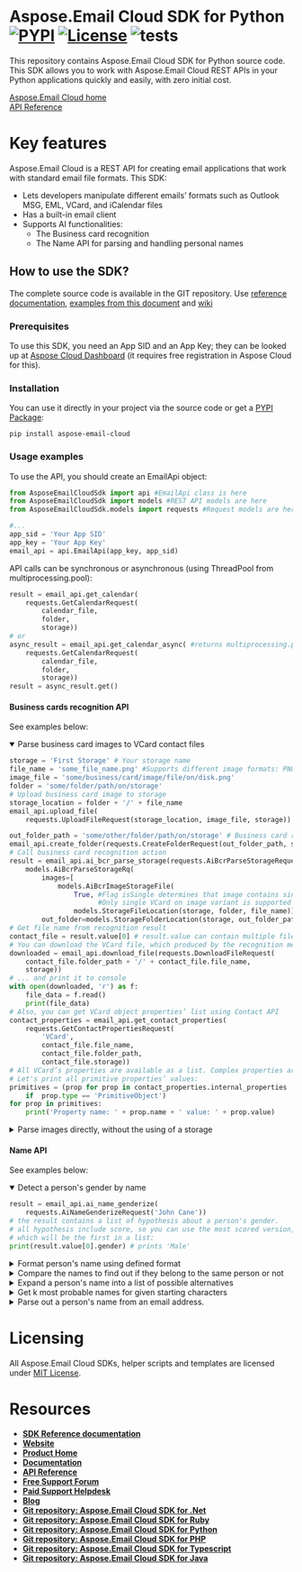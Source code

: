 ﻿# Aspose.Email Cloud SDK for Python [![PYPI](https://img.shields.io/pypi/v/aspose-email-cloud)](https://pypi.org/project/aspose-email-cloud/) [![License](https://img.shields.io/github/license/aspose-email-cloud/aspose-email-cloud-python)](https://pypi.org/project/aspose-email-cloud/) ![tests](https://github.com/aspose-email-cloud/aspose-email-cloud-python/workflows/tests/badge.svg)
This repository contains Aspose.Email Cloud SDK for Python source code. This SDK allows you to work with Aspose.Email Cloud REST APIs in your Python applications quickly and easily, with zero initial cost.

[Aspose.Email Cloud home](https://products.aspose.cloud/email/family "Aspose.Email Cloud")  
[API Reference](https://apireference.aspose.cloud/email/)

# Key features

Aspose.Email Cloud is a REST API for creating email applications that work with standard email file formats. This SDK:
- Lets developers manipulate different emails’ formats such as Outlook MSG, EML, VCard, and iCalendar files
- Has a built-in email client
- Supports AI functionalities:
    - The Business card recognition
    - The Name API for parsing and handling personal names

## How to use the SDK?
The complete source code is available in the GIT repository. 
Use [reference documentation](https://github.com/aspose-email-cloud/aspose-email-cloud-python/blob/master/sdk/docs/README.md), [examples from this document](#usage-examples) and [wiki](https://github.com/aspose-email-cloud/aspose-email-cloud-python/wiki)

### Prerequisites

To use this SDK, you need an App SID and an App Key; they can be looked up at [Aspose Cloud Dashboard](https://dashboard.aspose.cloud/#/apps) (it requires free registration in Aspose Cloud for this).

### Installation

You can use it directly in your project via the source code or get a [PYPI Package](https://pypi.org/project/aspose-email-cloud/):

    pip install aspose-email-cloud


### Usage examples

To use the API, you should create an EmailApi object:
```python
from AsposeEmailCloudSdk import api #EmailApi class is here
from AsposeEmailCloudSdk import models #REST API models are here
from AsposeEmailCloudSdk.models import requests #Request models are here (all API calls use corresponding request model class)

#...
app_sid = 'Your App SID'
app_key = 'Your App Key'
email_api = api.EmailApi(app_key, app_sid)
```

API calls can be synchronous or asynchronous (using ThreadPool from multiprocessing.pool):
```python
result = email_api.get_calendar(
    requests.GetCalendarRequest(
        calendar_file,
        folder,
        storage))
# or
async_result = email_api.get_calendar_async( #returns multiprocessing.pool.AsyncResult
    requests.GetCalendarRequest(
        calendar_file,
        folder,
        storage))
result = async_result.get()
```

#### Business cards recognition API
See examples below:

<details open>
    <summary>Parse business card images to VCard contact files</summary>

```python
storage = 'First Storage' # Your storage name
file_name = 'some_file_name.png' #Supports different image formats: PNG, JPEG, BMP, TIFF, GIF, etc.
image_file = 'some/business/card/image/file/on/disk.png'
folder = 'some/folder/path/on/storage'
# Upload business card image to storage
storage_location = folder + '/' + file_name
email_api.upload_file(
    requests.UploadFileRequest(storage_location, image_file, storage))

out_folder_path = 'some/other/folder/path/on/storage' # Business card recognition results will be saved here
email_api.create_folder(requests.CreateFolderRequest(out_folder_path, storage))
# Call business card recognition action
result = email_api.ai_bcr_parse_storage(requests.AiBcrParseStorageRequest(
    models.AiBcrParseStorageRq(
        images=[
            models.AiBcrImageStorageFile(
                True, #Flag isSingle determines that image contains single VCard or more.
                      #Only single VCard on image variant is supported in current version.
                models.StorageFileLocation(storage, folder, file_name))],
        out_folder=models.StorageFolderLocation(storage, out_folder_path))))
# Get file name from recognition result
contact_file = result.value[0] # result.value can contain multiple files, if we sent multicard images or multiple images
# You can download the VCard file, which produced by the recognition method ...
downloaded = email_api.download_file(requests.DownloadFileRequest(
    contact_file.folder_path + '/' + contact_file.file_name,
    storage))
# ... and print it to console
with open(downloaded, 'r') as f:
    file_data = f.read()
    print(file_data)
# Also, you can get VCard object properties’ list using Contact API
contact_properties = email_api.get_contact_properties(
    requests.GetContactPropertiesRequest(
        'VCard',
        contact_file.file_name,
        contact_file.folder_path,
        contact_file.storage))
# All VCard’s properties are available as a list. Complex properties are represented as hierarchical structures.
# Let's print all primitive properties’ values:
primitives = (prop for prop in contact_properties.internal_properties
    if  prop.type == 'PrimitiveObject')
for prop in primitives:
    print('Property name: ' + prop.name + ' value: ' + prop.value)
```
</details>

<details>
    <summary>Parse images directly, without the using of a storage</summary>

```python
# Read image from file and convert it to Base64 string
image_file = 'some/business/card/image/file/on/disk.png'
image_data = None
with open(image_file, 'rb') as f:
    file_data = f.read()
    image_data = str(base64.b64encode(file_data), 'utf-8')
result = email_api.ai_bcr_parse(requests.AiBcrParseRequest(
    models.AiBcrBase64Rq(images=[
        models.AiBcrBase64Image(True, image_data)])))
# Result contains all recognized VCard objects (only the one in our case)
contact_properties = result.value[0]
# VCard object is available as a list of properties, without any external calls:
primitives = (prop for prop in contact_properties.internal_properties
    if  prop.type == 'PrimitiveObject')
for prop in primitives:
    print('Property name: ' + prop.name + ' value: ' + prop.value)
```
</details>

#### Name API
See examples below:
<details open>
    <summary>Detect a person's gender by name</summary>

```python
result = email_api.ai_name_genderize(
    requests.AiNameGenderizeRequest('John Cane'))
# the result contains a list of hypothesis about a person's gender.
# all hypothesis include score, so you can use the most scored version,
# which will be the first in a list:
print(result.value[0].gender) # prints 'Male'
```
</details>

<details>
    <summary>Format person's name using defined format</summary>

```python
result = email_api.ai_name_format(
    requests.AiNameFormatRequest(
        'Mr. John Michael Cane',
        format='%t%L%f%m'))
print(result.name) # prints 'Mr. Cane J. M.'
```
</details>

<details>
    <summary>Compare the names to find out if they belong to the same person or not</summary>

```python
first = 'John Michael Cane'
second = 'Cane J.'
result = email_api.ai_name_match(
    requests.AiNameMatchRequest(first, second))
print(result.similarity >= 0.5) # prints 'True', names look similar
```
</details>

<details>
    <summary>Expand a person's name into a list of possible alternatives</summary>

```python
name = 'Smith Bobby'
result = email_api.ai_name_expand(
    requests.AiNameExpandRequest(name))
expanded_names = list(weighted.name for weighted in result.names)
for (expanded_name in expanded_names):
    print expanded_name # prints 'Mr. Smith', 'B. Smith', etc.
```
</details>

<details>
    <summary>Get k most probable names for given starting characters</summary>

```python
prefix = 'Dav'
result = email_api.ai_name_complete(
    requests.AiNameCompleteRequest(prefix))
names = list(prefix + weighted.name for weighted in result.names)
for (name in names):
    print(name) # prints 'David', 'Dave', 'Davis', etc.
```
</details>

<details>
    <summary>Parse out a person's name from an email address.</summary>

```python
address = 'john-cane@gmail.com'
result = email_api.ai_name_parse_email_address(
    requests.AiNameParseEmailAddressRequest(address))
names = (extracted.name for extracted in result.value)
extracted_values = list(functools.reduce(lambda a,b: a+b, names))
given_name = next((x for x in extracted_values if x.category == 'GivenName'))
surname = next((x for x in extracted_values if x.category == 'Surname'))
print(given_name.value) # prints 'John'
print(surname.value) # prints 'Cane'
```
</details>

# Licensing
All Aspose.Email Cloud SDKs, helper scripts and templates are licensed under [MIT License](LICENSE).

# Resources
+ [**SDK Reference documentation**](sdk/docs/README.md)
+ [**Website**](https://www.aspose.cloud)
+ [**Product Home**](https://products.aspose.cloud/Email/cloud)
+ [**Documentation**](https://docs.aspose.cloud/display/Emailcloud/Home)
+ [**API Reference**](https://apireference.aspose.cloud/email/)
+ [**Free Support Forum**](https://forum.aspose.cloud/c/email)
+ [**Paid Support Helpdesk**](https://helpdesk.aspose.cloud/)
+ [**Blog**](https://blog.aspose.cloud/category/aspose-products/aspose-email-cloud/)
+ [**Git repository: Aspose.Email Cloud SDK for .Net**](https://github.com/aspose-email-cloud/aspose-email-cloud-dotnet)
+ [**Git repository: Aspose.Email Cloud SDK for Ruby**](https://github.com/aspose-email-cloud/aspose-email-cloud-ruby)
+ [**Git repository: Aspose.Email Cloud SDK for Python**](https://github.com/aspose-email-cloud/aspose-email-cloud-python)
+ [**Git repository: Aspose.Email Cloud SDK for PHP**](https://github.com/aspose-email-cloud/aspose-email-cloud-php)
+ [**Git repository: Aspose.Email Cloud SDK for Typescript**](https://github.com/aspose-email-cloud/aspose-email-cloud-node)
+ [**Git repository: Aspose.Email Cloud SDK for Java**](https://github.com/aspose-email-cloud/aspose-email-cloud-java)
